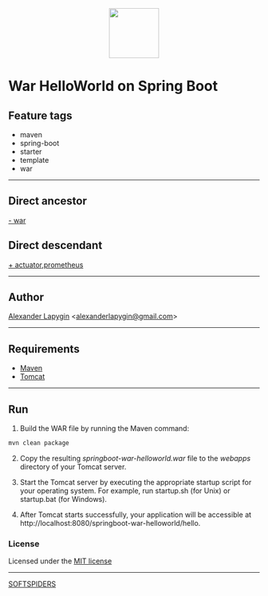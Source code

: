 <div align="center">
    <a href="https://github.com/softspiders/softspiders">
      <img src="https://avatars.githubusercontent.com/u/47006425?v=4"width="100" height="100"/>
    </a>
</div> 

# War HelloWorld on Spring Boot


## Feature tags

- maven
- spring-boot
- starter
- template
- war

---

## Direct ancestor

[- war](https://github.com/AlexanderLapygin/spring-boot-helloworld#readme)


## Direct descendant

[+ actuator,prometheus](https://github.com/AlexanderLapygin/springboot-war-prometheus#readme)

---

## Author

[Alexander Lapygin](https://github.com/AlexanderLapygin) <<alexanderlapygin@gmail.com>>

---

## Requirements

- [Maven](https://maven.apache.org/)
- [Tomcat](https://tomcat.apache.org/download-80.cgi)

---

## Run

1) Build the WAR file by running the Maven command:

```sh
mvn clean package
```
2) Copy the resulting *springboot-war-helloworld.war* file to the *webapps* directory of your Tomcat server.

3) Start the Tomcat server by executing the appropriate startup script for your operating system. For example, run startup.sh (for Unix) or startup.bat (for Windows).

4) After Tomcat starts successfully, your application will be accessible at http://localhost:8080/springboot-war-helloworld/hello.

### License

Licensed under the [MIT license](./LICENSE)

---

[SOFTSPIDERS](https://github.com/softspiders/softspiders)

